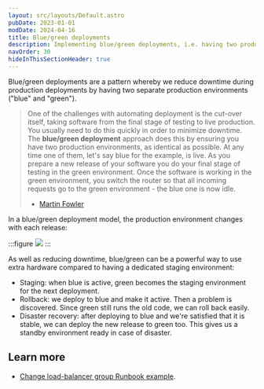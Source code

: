 ```yaml
---
layout: src/layouts/Default.astro
pubDate: 2023-01-01
modDate: 2024-04-16
title: Blue/green deployments
description: Implementing blue/green deployments, i.e. having two production environments ("blue" and "green"), with Octopus.
navOrder: 30
hideInThisSectionHeader: true
---
```


Blue/green deployments are a pattern whereby we reduce downtime during production deployments by having two separate production environments ("blue" and "green").

> One of the challenges with automating deployment is the cut-over itself, taking software from the final stage of testing to live production. You usually need to do this quickly in order to minimize downtime. The **blue/green deployment** approach does this by ensuring you have two production environments, as identical as possible. At any time one of them, let's say blue for the example, is live. As you prepare a new release of your software you do your final stage of testing in the green environment. Once the software is working in the green environment, you switch the router so that all incoming requests go to the green environment - the blue one is now idle.
>
> - [Martin Fowler](http://martinfowler.com/bliki/BlueGreenDeployment.html)

In a blue/green deployment model, the production environment changes with each release:

:::figure
![](/docs/deployments/patterns/blue-green-deployments/images/blue-green-versions.png)
:::

As well as reducing downtime, blue/green can be a powerful way to use extra hardware compared to having a dedicated staging environment:

- Staging: when blue is active, green becomes the staging environment for the next deployment.
- Rollback: we deploy to blue and make it active. Then a problem is discovered. Since green still runs the old code, we can roll back easily.
- Disaster recovery: after deploying to blue and we're satisfied that it is stable, we can deploy the new release to green too. This gives us a standby environment ready in case of disaster.

## Learn more

- [Change load-balancer group Runbook example](/docs/runbooks/runbook-examples/aws/change-load-balancer-group).
